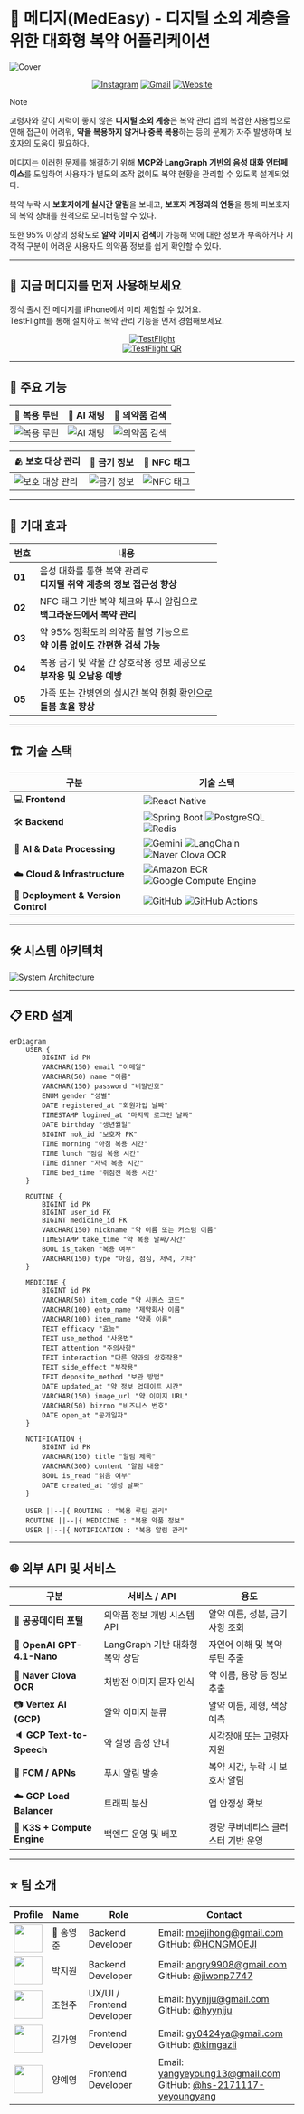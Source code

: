 # 💊 메디지(MedEasy) - 디지털 소외 계층을 위한 대화형 복약 어플리케이션
![Cover](docs/cover.png)


<div align="center">
    
[![Instagram](https://img.shields.io/badge/Instagram-E4405F?style=for-the-badge&logo=instagram&logoColor=white)](https://www.instagram.com/medeasy.dev)
[![Gmail](https://img.shields.io/badge/Gmail-D14836?style=for-the-badge&logo=gmail&logoColor=white)](mailto:team.medeasy@gmail.com)
[![Website](https://img.shields.io/badge/Homepage-000000?style=for-the-badge&logo=homeadvisor&logoColor=white)](https://medeasy.dev)

</div>

> [!NOTE]
> 고령자와 같이 시력이 좋지 않은 **디지털 소외 계층**은 복약 관리 앱의 복잡한 사용법으로 인해 접근이 어려워, **약을 복용하지 않거나 중복 복용**하는 등의 문제가 자주 발생하며 보호자의 도움이 필요하다.
> 
> 메디지는 이러한 문제를 해결하기 위해 **MCP와 LangGraph 기반의 음성 대화 인터페이스**를 도입하여 사용자가 별도의 조작 없이도 복약 현황을 관리할 수 있도록 설계되었다.
> 
> 복약 누락 시 **보호자에게 실시간 알림**을 보내고, **보호자 계정과의 연동**을 통해 피보호자의 복약 상태를 원격으로 모니터링할 수 있다.
> 
> 또한 95% 이상의 정확도로 **알약 이미지 검색**이 가능해 약에 대한 정보가 부족하거나 시각적 구분이 어려운 사용자도 의약품 정보를 쉽게 확인할 수 있다.

---

## 📱 지금 메디지를 먼저 사용해보세요

정식 출시 전 메디지를 iPhone에서 미리 체험할 수 있어요.  
TestFlight를 통해 설치하고 복약 관리 기능을 먼저 경험해보세요.

<div align="center">

[![TestFlight](https://img.shields.io/badge/TestFlight-0A84FF?style=for-the-badge&logo=apple&logoColor=white)](https://testflight.apple.com/join/Ra98ySDU)  
[![TestFlight QR](docs/testflight_qr.png)](https://testflight.apple.com/join/Ra98ySDU)

</div>

---

## 🚀 주요 기능
| 💊 복용 루틴           | 💬 AI 채팅             | 🔎 의약품 검색         |
|--------------------|---------------------|----------------------|
| ![복용 루틴](docs/1.png) | ![AI 채팅](docs/2.png)   | ![의약품 검색](docs/3.png) |

| 🫂 보호 대상 관리           | 🚫 금기 정보         | 💬 NFC 태그            |
|--------------------|------------------------|----------------------|
| ![보호 대상 관리](docs/5.png) | ![금기 정보](docs/4.png) | ![NFC 태그](docs/6.png)   |

---

## 🎯 기대 효과

| 번호 | 내용 |
|------|------|
| **01** | 음성 대화를 통한 복약 관리로<br>**디지털 취약 계층의 정보 접근성 향상** |
| **02** | NFC 태그 기반 복약 체크와 푸시 알림으로<br>**백그라운드에서 복약 관리** |
| **03** | 약 95% 정확도의 의약품 촬영 기능으로<br>**약 이름 없이도 간편한 검색 가능** |
| **04** | 복용 금기 및 약물 간 상호작용 정보 제공으로<br>**부작용 및 오남용 예방** |
| **05** | 가족 또는 간병인의 실시간 복약 현황 확인으로<br>**돌봄 효율 향상** |

---

## 🏗️ 기술 스택
| 구분 | 기술 스택 |
|------|-----------|
| 💻 **Frontend** | ![React Native](https://img.shields.io/badge/React_Native-61DAFB?style=for-the-badge&logo=react&logoColor=white) |
| 🛠️ **Backend** | ![Spring Boot](https://img.shields.io/badge/Spring_Boot-6DB33F?style=for-the-badge&logo=spring&logoColor=white) ![PostgreSQL](https://img.shields.io/badge/PostgreSQL-336791?style=for-the-badge&logo=postgresql&logoColor=white) ![Redis](https://img.shields.io/badge/Redis-DC382D?style=for-the-badge&logo=redis&logoColor=white) |
| 🤖 **AI & Data Processing** | ![Gemini](https://img.shields.io/badge/Gemini-4285F4?style=for-the-badge&logo=google&logoColor=white) ![LangChain](https://img.shields.io/badge/LangChain-0055A5?style=for-the-badge) ![Naver Clova OCR](https://img.shields.io/badge/Naver_Clova_OCR-03C75A?style=for-the-badge&logo=ncloud&logoColor=white) |
| ☁️ **Cloud & Infrastructure** | ![Amazon ECR](https://img.shields.io/badge/Amazon_ECR-232F3E?style=for-the-badge&logo=amazonaws&logoColor=white) ![Google Compute Engine](https://img.shields.io/badge/Google_Compute_Engine-4285F4?style=for-the-badge&logo=googlecloud&logoColor=white) |
| 🚀 **Deployment & Version Control** | ![GitHub](https://img.shields.io/badge/GitHub-181717?style=for-the-badge&logo=github&logoColor=white) ![GitHub Actions](https://img.shields.io/badge/GitHub_Actions-2088FF?style=for-the-badge&logo=githubactions&logoColor=white) |

---

## 🛠️ 시스템 아키텍처
![System Architecture](docs/architecture.jpg)

---

## 📋 ERD 설계
```mermaid
erDiagram
    USER {
        BIGINT id PK
        VARCHAR(150) email "이메일"
        VARCHAR(50) name "이름"
        VARCHAR(150) password "비밀번호"
        ENUM gender "성별"
        DATE registered_at "회원가입 날짜"
        TIMESTAMP logined_at "마지막 로그인 날짜"
        DATE birthday "생년월일"
        BIGINT nok_id "보호자 PK"
        TIME morning "아침 복용 시간"
        TIME lunch "점심 복용 시간"
        TIME dinner "저녁 복용 시간"
        TIME bed_time "취침전 복용 시간"
    }

    ROUTINE {
        BIGINT id PK
        BIGINT user_id FK
        BIGINT medicine_id FK
        VARCHAR(150) nickname "약 이름 또는 커스텀 이름"
        TIMESTAMP take_time "약 복용 날짜/시간"
        BOOL is_taken "복용 여부"
        VARCHAR(150) type "아침, 점심, 저녁, 기타"
    }

    MEDICINE {
        BIGINT id PK
        VARCHAR(50) item_code "약 시퀀스 코드"
        VARCHAR(100) entp_name "제약회사 이름"
        VARCHAR(100) item_name "약품 이름"
        TEXT efficacy "효능"
        TEXT use_method "사용법"
        TEXT attention "주의사항"
        TEXT interaction "다른 약과의 상호작용"
        TEXT side_effect "부작용"
        TEXT deposite_method "보관 방법"
        DATE updated_at "약 정보 업데이트 시간"
        VARCHAR(150) image_url "약 이미지 URL"
        VARCHAR(50) bizrno "비즈니스 번호"
        DATE open_at "공개일자"
    }

    NOTIFICATION {
        BIGINT id PK
        VARCHAR(150) title "알림 제목"
        VARCHAR(300) content "알림 내용"
        BOOL is_read "읽음 여부"
        DATE created_at "생성 날짜"
    }

    USER ||--|{ ROUTINE : "복용 루틴 관리"
    ROUTINE ||--|{ MEDICINE : "복용 약품 정보"
    USER ||--|{ NOTIFICATION : "복용 알림 관리"
```
---

## 🌐 외부 API 및 서비스

| 구분 | 서비스 / API | 용도 |
|------|---------------|------|
| 🏥 **공공데이터 포털** | 의약품 정보 개방 시스템 API | 알약 이름, 성분, 금기사항 조회 |
| 🧠 **OpenAI GPT-4.1-Nano** | LangGraph 기반 대화형 복약 상담 | 자연어 이해 및 복약 루틴 추출 |
| 🧾 **Naver Clova OCR** | 처방전 이미지 문자 인식 | 약 이름, 용량 등 정보 추출 |
| 📷 **Vertex AI (GCP)** | 알약 이미지 분류 | 알약 이름, 제형, 색상 예측 |
| 🔈 **GCP Text-to-Speech** | 약 설명 음성 안내 | 시각장애 또는 고령자 지원 |
| 📲 **FCM / APNs** | 푸시 알림 발송 | 복약 시간, 누락 시 보호자 알림 |
| ☁️ **GCP Load Balancer** | 트래픽 분산 | 앱 안정성 확보 |
| 🐳 **K3S + Compute Engine** | 백엔드 운영 및 배포 | 경량 쿠버네티스 클러스터 기반 운영 |

---

## ⭐️ 팀 소개

| Profile | Name | Role | Contact |
|----------------------|------|------|----------|
| <img src="https://github.com/HONGMOEJI.png" width="50" height="50"> | 👑 홍영준 | Backend Developer | Email: moejihong@gmail.com<br>GitHub: [@HONGMOEJI](https://github.com/HONGMOEJI) |
| <img src="https://github.com/jiwonp7747.png" width="50" height="50"> | 박지원 | Backend Developer | Email: angry9908@gmail.com<br>GitHub: [@jiwonp7747](https://github.com/jiwonp7747) |
| <img src="https://github.com/hyynjju.png" width="50" height="50"> | 조현주 | UX/UI / Frontend Developer | Email: hyynjju@gmail.com<br>GitHub: [@hyynjju](https://github.com/hyynjju) |
| <img src="https://github.com/kimgazii.png" width="50" height="50"> | 김가영 | Frontend Developer | Email: gy0424ya@gmail.com <br>GitHub: [@kimgazii](https://github.com/kimgazii) |
| <img src="https://github.com/hs-2171117-yeyoungyang.png" width="50" height="50"> | 양예영 | Frontend Developer | Email: yangyeyoung13@gmail.com<br>GitHub: [@hs-2171117-yeyoungyang](https://github.com/hs-2171117-yeyoungyang) |
